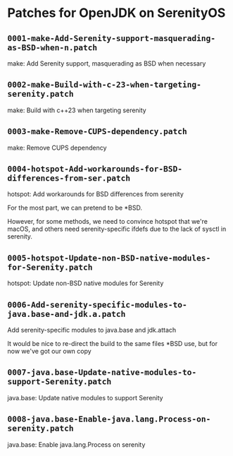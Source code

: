 # Patches for OpenJDK on SerenityOS

## `0001-make-Add-Serenity-support-masquerading-as-BSD-when-n.patch`

make: Add Serenity support, masquerading as BSD when necessary


## `0002-make-Build-with-c-23-when-targeting-serenity.patch`

make: Build with c++23 when targeting serenity


## `0003-make-Remove-CUPS-dependency.patch`

make: Remove CUPS dependency


## `0004-hotspot-Add-workarounds-for-BSD-differences-from-ser.patch`

hotspot: Add workarounds for BSD differences from serenity

For the most part, we can pretend to be *BSD.

However, for some methods, we need to convince hotspot that we're macOS,
and others need serenity-specific ifdefs due to the lack of sysctl in
serenity.


## `0005-hotspot-Update-non-BSD-native-modules-for-Serenity.patch`

hotspot: Update non-BSD native modules for Serenity


## `0006-Add-serenity-specific-modules-to-java.base-and-jdk.a.patch`

Add serenity-specific modules to java.base and jdk.attach

It would be nice to re-direct the build to the same files *BSD use, but
for now we've got our own copy


## `0007-java.base-Update-native-modules-to-support-Serenity.patch`

java.base: Update native modules to support Serenity


## `0008-java.base-Enable-java.lang.Process-on-serenity.patch`

java.base: Enable java.lang.Process on serenity


